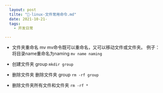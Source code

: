 ```yaml
---
  layout: post
  tilte: "📁-linux-文件常用命令.md"
  date: 2021-10-21-
  tags: 
    - 开发日常

---
```


- 文件夹重命名 mv
mv命令既可以重命名，又可以移动文件或文件夹。
例子：将目录name重命名为naming
``
mv name naming
``

- 创建文件夹 group
`
mkdir group
`

- 删除文件夹
删除文件夹 group
``
rm -rf group
``
- 删除文件夹所有文件和文件夹
``
rm -rf *
``
